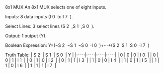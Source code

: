 8x1 MUX
An 8x1 MUX selects one of eight inputs.

Inputs: 8 data inputs (I 
0
​
  to I 
7
​
 ).

Select Lines: 3 select lines (S 
2
​
 ,S 
1
​
 ,S 
0
​
 ).

Output: 1 output (Y).

Boolean Expression: Y=(¬S 
2
​
 ¬S 
1
​
 ¬S 
0
​
 ⋅I 
0
​
 )+⋯+(S 
2
​
 S 
1
​
 S 
0
​
 ⋅I 
7
​
 )

Truth Table:
| S 
2
​
  | S 
1
​
  | S 
0
​
  | Y |
|:---:|:---:|:---:|:---:|
| 0 | 0 | 0 | I 
0
​
  |
| 0 | 0 | 1 | I 
1
​
  |
| 0 | 1 | 0 | I 
2
​
  |
| 0 | 1 | 1 | I 
3
​
  |
| 1 | 0 | 0 | I 
4
​
  |
| 1 | 0 | 1 | I 
5
​
  |
| 1 | 1 | 0 | I 
6
​
  |
| 1 | 1 | 1 | I 
7
​
  |
